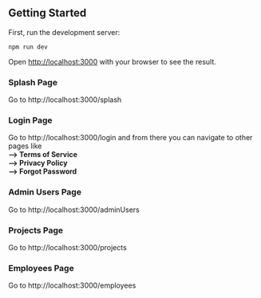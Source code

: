## Getting Started

First, run the development server:

```
npm run dev
```

Open [http://localhost:3000](http://localhost:3000) with your browser to see the result.

### Splash Page
Go to http://localhost:3000/splash

### Login Page
Go to http://localhost:3000/login and from there you can navigate to other pages like \
**--> Terms of Service**\
**--> Privacy Policy**\
**--> Forgot Password**

### Admin Users Page
Go to http://localhost:3000/adminUsers

### Projects Page
Go to http://localhost:3000/projects

### Employees Page
Go to http://localhost:3000/employees